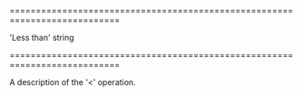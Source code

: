 <!--**
/*-------------------------------------------
    Auto-generated file. Do not modify.
-------------------------------------------

**-->
===========================================================================
<!--default-->'Less than'<!--/default-->
<!--type-->string<!--/type-->
===========================================================================

<!--shortDescription-->
A description of the '<' operation.
<!--/shortDescription-->

<!--fullDescription-->

<!--/fullDescription-->
